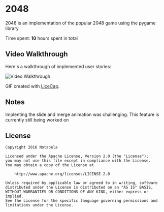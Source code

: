 # 2048

2048 is an implementation of the popular 2048 game using the pygame library

Time spent: **10** hours spent in total

## Video Walkthrough 

Here's a walkthrough of implemented user stories:

<img src='http://imgur.com/2GXHgHp.gif' title='Video Walkthrough' width='' alt='Video Walkthrough' />

GIF created with [LiceCap](http://www.cockos.com/licecap/).

## Notes

Implenting the slide and merge animation was challenging. This feature is currently still being worked on

## License

    Copyright 2016 Notabela

    Licensed under the Apache License, Version 2.0 (the "License");
    you may not use this file except in compliance with the License.
    You may obtain a copy of the License at

        http://www.apache.org/licenses/LICENSE-2.0

    Unless required by applicable law or agreed to in writing, software
    distributed under the License is distributed on an "AS IS" BASIS,
    WITHOUT WARRANTIES OR CONDITIONS OF ANY KIND, either express or implied.
    See the License for the specific language governing permissions and
    limitations under the License.
